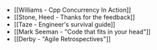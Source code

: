 - [[Williams - Cpp Concurrency In Action]]
- [[Stone, Heed - Thanks for the feedback]]
- [[Taze - Engineer's survival guide]]
- [[Mark Seeman - "Code that fits in your head"]]
- [[Derby - "Agile Retrospectives"]]